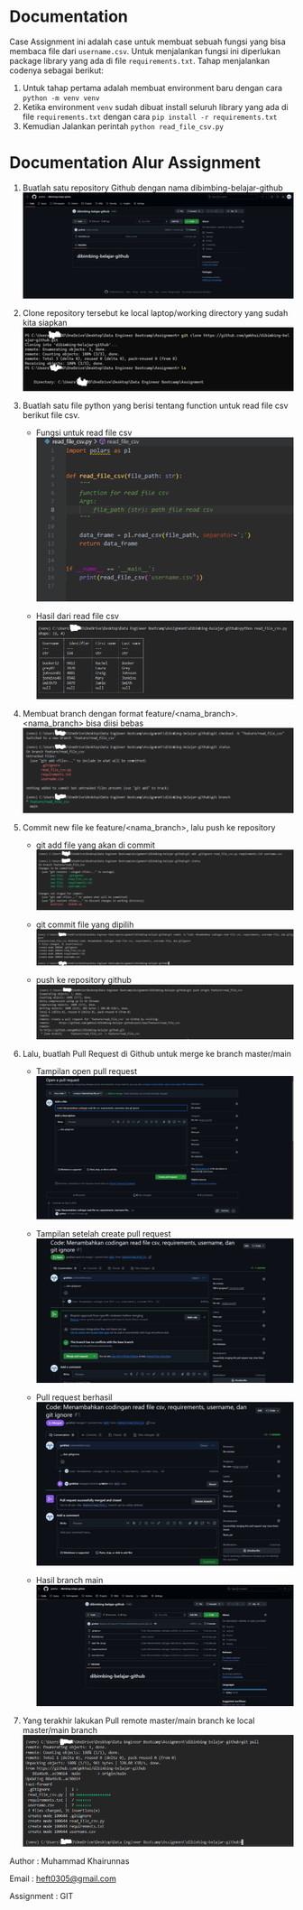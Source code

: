 # Documentation

Case Assignment ini adalah case untuk membuat sebuah fungsi yang bisa membaca file dari `username.csv`. Untuk menjalankan fungsi ini diperlukan package library yang ada di file `requirements.txt`. Tahap menjalankan codenya sebagai berikut:

1. Untuk tahap pertama adalah membuat environment baru dengan cara `python -m venv venv`
2. Ketika environment `venv` sudah dibuat install seluruh library yang ada di file `requirements.txt` dengan cara `pip install -r requirements.txt`
3. Kemudian Jalankan perintah `python read_file_csv.py`


# Documentation Alur Assignment

1. Buatlah satu repository Github dengan nama dibimbing-belajar-github
![alt text](<Screenshot 2024-09-09 211426.png>)

2. Clone repository tersebut ke local laptop/working directory yang sudah kita siapkan
![alt text](<Screenshot 2024-09-09 211511.png>)

3. Buatlah satu file python yang berisi tentang function untuk read file csv berikut file csv.

    - Fungsi untuk read file csv
    ![alt text](image.png)

    - Hasil dari read file csv
    ![alt text](<Screenshot 2024-09-09 213358.png>)


4. Membuat branch dengan format feature/<nama_branch>. <nama_branch> bisa diisi bebas
![alt text](<Screenshot 2024-09-09 213608.png>)

5. Commit new file ke feature/<nama_branch>, lalu push ke repository

    - git add file yang akan di commit
    ![alt text](<Screenshot 2024-09-09 214819.png>)

    - git commit file yang dipilih
    ![alt text](<Screenshot 2024-09-09 214924.png>)

    - push ke repository github
    ![alt text](<Screenshot 2024-09-09 215020.png>)

6. Lalu, buatlah Pull Request di Github untuk merge ke branch master/main

    - Tampilan open pull request
    ![alt text](<Screenshot 2024-09-09 215153.png>)

    - Tampilan setelah create pull request
    ![alt text](<Screenshot 2024-09-09 215211.png>)

    - Pull request berhasil
    ![alt text](<Screenshot 2024-09-09 215249.png>)

    - Hasil branch main
    ![alt text](<Screenshot 2024-09-09 215304.png>)

7. Yang terakhir lakukan Pull remote master/main branch ke local master/main branch
![alt text](<Screenshot 2024-09-09 215345.png>)



Author : Muhammad Khairunnas

Email  : heft0305@gmail.com

Assignment : GIT